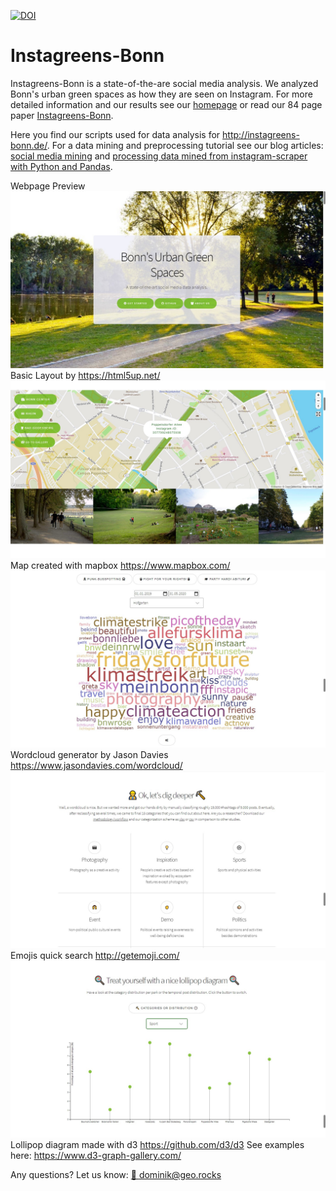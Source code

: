 [![DOI](https://zenodo.org/badge/DOI/10.5281/zenodo.4059890.svg)](https://doi.org/10.5281/zenodo.4059890)
# Instagreens-Bonn
Instagreens-Bonn is a state-of-the-are social media analysis. We analyzed Bonn's urban green spaces as how they are seen on Instagram. 
For more detailed information and our results see our [homepage](https://geo.rocks/instagreens/) or read our 84 page paper [Instagreens-Bonn](https://github.com/do-me/instagreens-bonn/raw/master/Instagreens-Bonn.pdf).

Here you find our scripts used for data analysis for http://instagreens-bonn.de/.
For a data mining and preprocessing tutorial see our blog articles: [social media mining](https://geo.rocks/post/social-media-mining/) and [processing data mined from instagram-scraper with Python and Pandas](https://geo.rocks/post/processing-data-from-instagram-scraper/).

Webpage Preview
![](screenshots/1.jpg?raw=true)
Basic Layout by https://html5up.net/
![](screenshots/2.jpg?raw=true)
Map created with mapbox https://www.mapbox.com/
![](screenshots/3.jpg?raw=true)
Wordcloud generator by Jason Davies https://www.jasondavies.com/wordcloud/
![](screenshots/4.jpg?raw=true)
Emojis quick search http://getemoji.com/
![](screenshots/5.jpg?raw=true)
Lollipop diagram made with d3 https://github.com/d3/d3 See examples here: https://www.d3-graph-gallery.com/

Any questions? Let us know: [📧 dominik@geo.rocks](dominik@geo.rocks)
